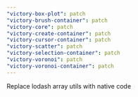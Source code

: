 ```yaml
---
"victory-box-plot": patch
"victory-brush-container": patch
"victory-core": patch
"victory-create-container": patch
"victory-cursor-container": patch
"victory-scatter": patch
"victory-selection-container": patch
"victory-voronoi": patch
"victory-voronoi-container": patch
---
```


Replace lodash array utils with native code
